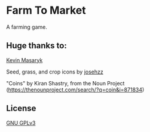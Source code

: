 # Farm To Market

A farming game.

## Huge thanks to:

[Kevin Masaryk](https://github.com/kmasaryk/FarmSim)

Seed, grass, and crop icons by [josehzz](https://opengameart.org/users/josehzz)

"Coins" by Kiran Shastry, from the Noun Project (https://thenounproject.com/search/?q=coin&i=871834)

## License
[GNU GPLv3](License.txt)

